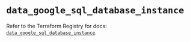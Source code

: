 # `data_google_sql_database_instance`

Refer to the Terraform Registry for docs: [`data_google_sql_database_instance`](https://registry.terraform.io/providers/drfaust92/google/4.16.4/docs/data-sources/sql_database_instance).
